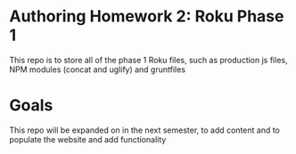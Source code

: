 # Authoring Homework 2: Roku Phase 1
This repo is to store all of the phase 1 Roku files, such as production js files, NPM modules (concat and uglify) and gruntfiles


# Goals
This repo will be expanded on in the next semester, to add content and to populate the website and add functionality
